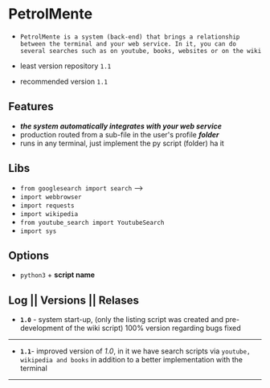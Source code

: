 # PetrolMente


 - `PetrolMente is a system (back-end) that brings a relationship between the terminal and your web service. In it, you can do several searches such as on youtube, books, websites or on the wiki`
 
 - least version repository `1.1` 
 - recommended version `1.1`


## Features

- ***the system automatically integrates with your web service***
- production routed from a sub-file in the user's profile ***folder***
- runs in any terminal, just implement the py script (folder) ha it



## Libs

-    `from googlesearch import search`  --> 
- `import webbrowser`
- `import requests`
- `import wikipedia`
- `from youtube_search import YoutubeSearch`
- `import sys`


## Options

- `python3` +  **script name**

## Log || Versions || Relases

- **`1.0`**  -  system start-up, (only the listing script was created and pre-development of the wiki script) 100% version regarding bugs fixed
----
- **`1.1`**-  improved version of *1.0*, in it we have search scripts via `youtube, wikipedia and books` in addition to a better implementation with the terminal


-----
